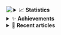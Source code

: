 <img align="left" src="https://avatars.githubusercontent.com/u/1452704?v=4">

<!--
### Hey - Salam Alaikum!
*'I'm a passionate [**Linux**](https://www.youtube.com/watch?v=jdUXfsMTv7o) and **open-source** enthusiast who loves writing `<code>`.*

<br/><br/>



Hi, I am a skilled [***freelancer***](https://fiverr.com/abdulrahman1s) professional operating on Fiverr.com. My area of specialization lies in proficiently crafting programming codes in **Rust**, **JS/TS**, **Go**, **Python**, and **Dart**. I possess a substantial amount of hands-on experience in these programming languages, which makes me proficient in delivering exceptional results to my clients. <br/>


-->
<details>
<summary>📈 <b>Statistics</b></summary>

![statistics](assets/statistics.svg)

</details>

<details>
<summary>✨ <b>Achievements</b></summary>

![achievements](assets/achievements.svg)
</details>

<details>
<summary>👀 <b>Recent articles</b></summary>

<!-- [![articles](assets/articles.svg)](https://dev.to/abdulrahman1s) -->
</details>


<!--
<details>
<summary>😍 <b>Feedback</b></summary>

feedback_start
- [@t_t_a_m](https://fiverr.com/t_t_a_m): **Very helpfull and very fast working!**
- [@jork888](https://fiverr.com/jork888): **an understanding person. Clever**
- [@jaime15z](https://fiverr.com/jaime15z): **Great service**
- [@ahmadsalah289](https://fiverr.com/ahmadsalah289): **The best programmer you can deal with Professional job On time delivery Smooth handling Quick response to your inquiries In short..The best**
- [@miminas](https://ko-fi.com/home/coffeeshop?txid=ef758c0b-3452-4126-bb07-8eaa4f392407&mode=public&img=ogbuymeacoffee): **Very good job on fem-dl! Thank You! (miminas from github)**
- [@daltonstoltz](https://fiverr.com/daltonstoltz): **Highly recommend, definitely working with Abdulrahman1s again.**
- [! KHALED#4866](https://discord.com/users/911010045393772604): **راجال جامد**
- [Follett#0099](https://discord.com/users/601871597728694302): **ماقصر معي ابداً**
- [NJR#6301](https://discord.com/users/200104010458333184): **يفهم و ماخذا يعمل الا 15د وهو مخلص الكود**
- [, Ahmed ,#8343](https://discord.com/users/924676253578055710): **❤️ مشكوووور**
feedback_end

[![feedback_button](https://img.shields.io/badge/submit%20feedback-30363D?style=for-the-badge&logo=GitHub-Sponsors&logoColor=#white)](https://github.com/abdulrahman1s/abdulrahman1s/issues/new?assignees=&labels=feedback&template=feedback.yml&title=Feedback+Submission)

> Sources:
- [Fiverr](https://fiverr.com/abdulrahman1s)
- [Discord](https://discord.com/)
- [Github](https://github.com/abdulrahman1s/abdulrahman1s/issues?q=is%3Aissue+label%3Afeedback)
- [Ko-Fi](https://ko-fi.com/abdulrahman1s)

</details>


### 💬 Follow me
- <img height="16" width="16" src="assets/icons/twitter.png" /> [@abdulrahman1s_](https://twitter.com/abdulrahman1s_) at Twitter
- <img height="16" width="16" src="assets/icons/linkedin.png" /> [@abdulrahmann](https://linkedin.com/in/abdulrahmann) at Linkedin
- <img height="16" width="16" src="assets/icons/fiverr.png" /> [@abdulrahman1s](https://fiverr.com/abdulrahman1s) at Fiverr

<div align="center">
    Show some <a href="https://quran.com/en/saba/39">❤️</a> by <a href="https://ko-fi.com/abdulrahman1s">Buying me a Coffee ☕</a>
</div>

-->
